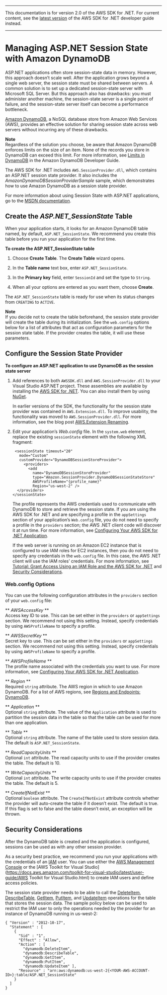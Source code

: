 --------

This documentation is for version 2\.0 of the AWS SDK for \.NET\. For current content, see the [latest version](https://docs.aws.amazon.com/sdk-for-net/latest/developer-guide) of the AWS SDK for \.NET developer guide instead\.

--------

# Managing ASP\.NET Session State with Amazon DynamoDB<a name="dynamodb-session-net-sdk"></a>

ASP\.NET applications often store session\-state data in memory\. However, this approach doesn’t scale well\. After the application grows beyond a single web server, the session state must be shared between servers\. A common solution is to set up a dedicated session\-state server with Microsoft SQL Server\. But this approach also has drawbacks: you must administer another machine, the session\-state server is a single point of failure, and the session\-state server itself can become a performance bottleneck\.

 [Amazon DynamoDB](https://aws.amazon.com/dynamodb/), a NoSQL database store from Amazon Web Services \(AWS\), provides an effective solution for sharing session state across web servers without incurring any of these drawbacks\.

**Note**  
Regardless of the solution you choose, be aware that Amazon DynamoDB enforces limits on the size of an item\. None of the records you store in DynamoDB can exceed this limit\. For more information, see [Limits in DynamoDB](https://docs.aws.amazon.com/amazondynamodb/latest/developerguide/Limits.html) in the Amazon DynamoDB Developer Guide\.

The AWS SDK for \.NET includes `AWS.SessionProvider.dll`, which contains an ASP\.NET session state provider\. It also includes the *AmazonDynamoDBSessionProviderSample* sample, which demonstrates how to use Amazon DynamoDB as a session state provider\.

For more information about using Session State with ASP\.NET applications, go to the [MSDN documentation](http://msdn.microsoft.com/en-us/library/ms178581.aspx)\.

## Create the *ASP\.NET\_SessionState* Table<a name="asdf"></a>

When your application starts, it looks for an Amazon DynamoDB table named, by default, `ASP.NET_SessionState`\. We recommend you create this table before you run your application for the first time\.

 **To create the ASP\.NET\_SessionState table** 

1. Choose **Create Table**\. The **Create Table** wizard opens\.

1. In the **Table name** text box, enter `ASP.NET_SessionState`\.

1. In the **Primary key** field, enter `SessionId` and set the type to `String`\.

1. When all your options are entered as you want them, choose **Create**\.

The `ASP.NET_SessionState` table is ready for use when its status changes from `CREATING` to `ACTIVE`\.

**Note**  
If you decide not to create the table beforehand, the session state provider will create the table during its initialization\. See the `web.config` options below for a list of attributes that act as configuration parameters for the session state table\. If the provider creates the table, it will use these parameters\.

## Configure the Session State Provider<a name="net-dg-ddb-config-sess-provider"></a>

 **To configure an ASP\.NET application to use DynamoDB as the session state server** 

1. Add references to both `AWSSDK.dll` and `AWS.SessionProvider.dll` to your Visual Studio ASP\.NET project\. These assemblies are available by installing the [AWS SDK for \.NET](net-dg-setup.md#net-dg-install-net-sdk)\. You can also install them by using [NuGet](net-dg-nuget.md)\.

   In earlier versions of the SDK, the functionality for the session state provider was contained in `AWS.Extension.dll`\. To improve usability, the functionality was moved to `AWS.SessionProvider.dll`\. For more information, see the blog post [AWS\.Extension Renaming](http://blogs.aws.amazon.com/net/post/Tx27RWMCNAVWZN9/AWS-Extensions-renaming)\.

1. Edit your application’s *Web\.config* file\. In the `system.web` element, replace the existing `sessionState` element with the following XML fragment:

   ```
    <sessionState timeout="20"
      mode="Custom"
      customProvider="DynamoDBSessionStoreProvider">
        <providers>
          <add
            name="DynamoDBSessionStoreProvider"
            type="Amazon.SessionProvider.DynamoDBSessionStateStore"
            AWSProfileName="{profile_name}"
            Region="us-west-2" />
     </providers>
   </sessionState>
   ```

   The profile represents the AWS credentials used to communicate with DynamoDB to store and retrieve the session state\. If you are using the AWS SDK for \.NET and are specifying a profile in the `appSettings` section of your application’s `Web.config` file, you do not need to specify a profile in the `providers` section; the AWS \.NET client code will discover it at run time\. For more information, see [Configuring Your AWS SDK for \.NET Application](net-dg-config.md)\.

   If the web server is running on an Amazon EC2 instance that is configured to use IAM roles for EC2 instances, then you do not need to specify any credentials in the `web.config` file\. In this case, the AWS \.NET client will use the IAM roles’ credentials\. For more information, see [Tutorial: Grant Access Using an IAM Role and the AWS SDK for \.NET](net-dg-hosm.md#net-dg-roles) and [Security Considerations](#net-dg-ddb-sess-security)\.

### Web\.config Options<a name="net-dg-dd-config-opts"></a>

You can use the following configuration attributes in the `providers` section of your `web.config` file:

** *AWSAccessKey* **  
Access key ID to use\. This can be set either in the `providers` or `appSettings` section\. We recommend not using this setting\. Instead, specify credentials by using `AWSProfileName` to specify a profile\.

** *AWSSecretKey* **  
Secret key to use\. This can be set either in the `providers` or `appSettings` section\. We recommend not using this setting\. Instead, specify credentials by using `AWSProfileName` to specify a profile\.

** *AWSProfileName* **  
The profile name associated with the credentials you want to use\. For more information, see [Configuring Your AWS SDK for \.NET Application](net-dg-config.md)\.

** *Region* **  
Required `string` attribute\. The AWS region in which to use Amazon DynamoDB\. For a list of AWS regions, see [Regions and Endpoints: DynamoDB](https://docs.aws.amazon.com/general/latest/gr/rande.html#ddb_region)\.

** *Application* **  
Optional `string` attribute\. The value of the `Application` attribute is used to partition the session data in the table so that the table can be used for more than one application\.

** *Table* **  
Optional `string` attribute\. The name of the table used to store session data\. The default is `ASP.NET_SessionState`\.

** *ReadCapacityUnits* **  
Optional `int` attribute\. The read capacity units to use if the provider creates the table\. The default is 10\.

** *WriteCapacityUnits* **  
Optional `int` attribute\. The write capacity units to use if the provider creates the table\. The default is 5\.

** *CreateIfNotExist* **  
Optional `boolean` attribute\. The `CreateIfNotExist` attribute controls whether the provider will auto\-create the table if it doesn’t exist\. The default is true\. If this flag is set to false and the table doesn’t exist, an exception will be thrown\.

## Security Considerations<a name="net-dg-ddb-sess-security"></a>

After the DynamoDB table is created and the application is configured, sessions can be used as with any other session provider\.

As a security best practice, we recommend you run your applications with the credentials of an [IAM](https://aws.amazon.com/iam/) user\. You can use either the [AWS Management Console](https://console.aws.amazon.com/iam/home) or the [AWS Toolkit for Visual Studio](https://docs.aws.amazon.com/toolkit-for-visual-studio/latest/user-guide/AWS Toolkit for Visual Studio.html) to create IAM users and define access policies\.

The session state provider needs to be able to call the [DeleteItem](https://docs.aws.amazon.com/amazondynamodb/latest/developerguide/DeleteItem.html), [DescribeTable](https://docs.aws.amazon.com/amazondynamodb/latest/developerguide/DescribeTable.html), [GetItem](https://docs.aws.amazon.com/amazondynamodb/latest/developerguide/GetItem.html), [PutItem](https://docs.aws.amazon.com/amazondynamodb/latest/developerguide/PutItem.html), and [UpdateItem](https://docs.aws.amazon.com/amazondynamodb/latest/developerguide/UpdateItem.html) operations for the table that stores the session data\. The sample policy below can be used to restrict the IAM user to only the operations needed by the provider for an instance of DynamoDB running in us\-west\-2:

```
{ "Version" : "2012-10-17",
  "Statement" : [
    {
      "Sid" : "1",
      "Effect" : "Allow",
      "Action" : [
        "dynamodb:DeleteItem",
        "dynamodb:DescribeTable",
        "dynamodb:GetItem",
        "dynamodb:PutItem",
        "dynamodb:UpdateItem" ],
      "Resource" : "arn:aws:dynamodb:us-west-2{<YOUR-AWS-ACCOUNT-ID>}:table/ASP.NET_SessionState"
    }
  ]
}
```